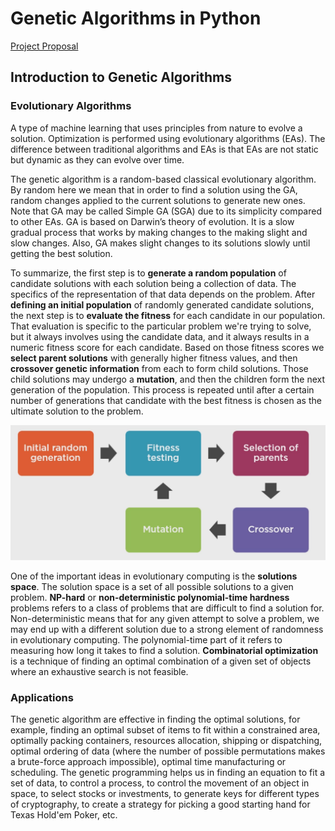 # Genetic Algorithms in Python
[Project Proposal](https://drive.google.com/open?id=1_J8gyWmiVxVyxVxKWK-81Zo53TYyDTD6)


## Introduction to Genetic Algorithms
### Evolutionary Algorithms
A type of machine learning that uses principles from nature to evolve a solution. Optimization is performed using evolutionary algorithms (EAs). The difference between traditional algorithms and EAs is that EAs are not static but dynamic as they can evolve over time.

The genetic algorithm is a random-based classical evolutionary algorithm. By random here we mean that in order to find a solution using the GA, random changes applied to the current solutions to generate new ones. Note that GA may be called Simple GA (SGA) due to its simplicity compared to other EAs. GA is based on Darwin’s theory of evolution. It is a slow gradual process that works by making changes to the making slight and slow changes. Also, GA makes slight changes to its solutions slowly until getting the best solution.

To summarize, the first step is to **generate a random population** of candidate solutions with each solution being a collection of data. The specifics of the representation of that data depends on the problem. After **defining an initial population** of randomly generated candidate solutions, the next step is to **evaluate the fitness** for each candidate in our population. That evaluation is specific to the particular problem we're trying to solve, but it always involves using the candidate data, and it always results in a numeric fitness score for each candidate. Based on those fitness scores we **select parent solutions** with generally higher fitness values, and then **crossover genetic information** from each to form child solutions. Those child solutions may undergo a **mutation**, and then the children form the next generation of the population. This process is repeated until after a certain number of generations that candidate with the best fitness is chosen as the ultimate solution to the problem.

![ga.png](imgs/ga.png)

One of the important ideas in evolutionary computing is the **solutions space**. The solution space is a set of all possible solutions to a given problem. **NP-hard** or **non-deterministic polynomial-time hardness** problems refers to a class of problems that are difficult to find a solution for. Non-deterministic means that for any given attempt to solve a problem, we may end up with a different solution due to a strong element of randomness in evolutionary computing. The polynomial-time part of it refers to measuring how long it takes to find a solution. **Combinatorial optimization** is a technique of finding an optimal combination of a given set of objects where an exhaustive search is not feasible. 

### Applications 
The genetic algorithm are effective in finding the optimal solutions, for example, finding an optimal subset of items to fit within a constrained area, optimally packing containers, resources allocation, shipping or dispatching, optimal ordering of data (where the number of possible permutations makes a brute-force approach impossible), optimal time manufacturing or scheduling. The genetic programming helps us in finding an equation to fit a set of data, to control a process, to control the movement of an object in space, to select stocks or investments, to generate keys for different types of cryptography, to create a strategy for picking a good starting hand for Texas Hold'em Poker, etc. 
